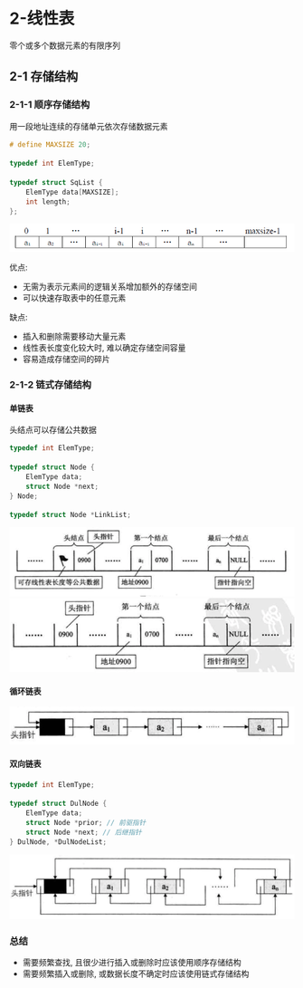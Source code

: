 # 2-线性表

零个或多个数据元素的有限序列

## 2-1 存储结构

### 2-1-1 顺序存储结构
用一段地址连续的存储单元依次存储数据元素

```c
# define MAXSIZE 20;

typedef int ElemType;

typedef struct SqList {
    ElemType data[MAXSIZE];
    int length;
};
```

![](../../assets/images/positive_list_structure.png)

优点:
- 无需为表示元素间的逻辑关系增加额外的存储空间
- 可以快速存取表中的任意元素

缺点:
- 插入和删除需要移动大量元素
- 线性表长度变化较大时, 难以确定存储空间容量
- 容易造成存储空间的碎片


### 2-1-2 链式存储结构

#### 单链表
头结点可以存储公共数据

```c
typedef int ElemType;

typedef struct Node {
    ElemType data;
    struct Node *next;
} Node;

typedef struct Node *LinkList;
```

![](../../assets/images/chain_list_structure.png)
![](../../assets/images/chain_list_head_structure.png)

#### 循环链表

![](../../assets/images/circular_linked_list.png)

#### 双向链表

```c
typedef int ElemType;

typedef struct DulNode {
    ElemType data;
    struct Node *prior; // 前驱指针
    struct Node *next; // 后继指针
} DulNode, *DulNodeList;
```

![](../../assets/images/double_linked_list.png)

### 总结
- 需要频繁查找, 且很少进行插入或删除时应该使用顺序存储结构
- 需要频繁插入或删除, 或数据长度不确定时应该使用链式存储结构
